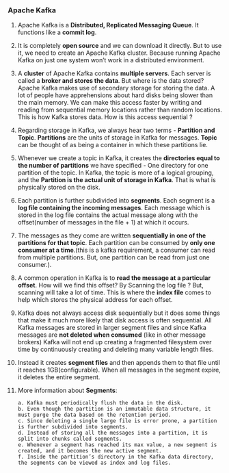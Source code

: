 ### Apache Kafka

1. Apache Kafka is a **Distributed, Replicated Messaging Queue**. It functions like a **commit log**.
2. It is completely **open source** and we can download it directly. But to use it, we need to create an Apache Kafka cluster. 
   Because running Apache Kafka on just one system won’t work in a distributed environment.
3. A **cluster** of Apache Kafka contains **multiple servers**. Each server is called a **broker and stores the data**. 
   But where is the data stored? Apache Kafka makes use of secondary storage for storing the data. 
   A lot of people have apprehensions about hard disks being slower than the main memory. 
   We can make this access faster by writing and reading from sequential memory locations rather than random locations. 
   This is how Kafka stores data. How is this access sequential ? 
4. Regarding storage in Kafka, we always hear two terms - **Partition and Topic**. 
   **Partitions** are the units of storage in Kafka for messages. 
   **Topic** can be thought of as being a container in which these partitions lie.
5. Whenever we create a topic in Kafka, it creates the **directories equal to the number of partitions** we have specified - 
   One directory for one partition of the topic. In Kafka, the topic is more of a logical grouping, 
   and the **Partition is the actual unit of storage in Kafka**. That is what is physically stored on the disk. 

6. Each partition is further subdivided into **segments**. Each segment is a **log file containing the incoming messages**. 
   Each message which is stored in the log file contains the actual message along with the offset(number of messages in the file + 1) at which it occurs.

7. The messages as they come are written **sequentially in one of the partitions for that topic**.
   Each partition can be consumed by **only one consumer at a time**.(this is a kafka requirement, a consumer can read from multiple partitions. 
   But, one partition can be read from just one consumer.). 

8. A common operation in Kafka is to **read the message at a particular offset**. How will we find this offset? By Scanning the log file ? 
   But, scanning will take a lot of time. This is where the **index file** comes to help which stores the physical address for each offset.

9. Kafka does not always access disk sequentially but it does some things that make it much more likely that disk access is often sequential. 
   All Kafka messages are stored in larger segment files and since Kafka messages are **not deleted when consumed** (like in other message brokers) 
   Kafka will not end up creating a fragmented filesystem over time by continuously creating and deleting many variable length files.

10. Instead it creates **segment files** and then appends them to that file until it reaches 1GB(configurable). 
    When all messages in the segment expire, it deletes the entire segment.

11. More information about **Segments**:

        a. Kafka must periodically flush the data in the disk. 
        b. Even though the partition is an immutable data structure, it must purge the data based on the retention period. 
        c. Since deleting a single large file is error prone, a partition is further subdivided into segments. 
        d. Instead of storing all the messages into a partition, it is split into chunks called segments. 
        e. Whenever a segment has reached its max value, a new segment is created, and it becomes the new active segment.
        f. Inside the partition’s directory in the Kafka data directory, the segments can be viewed as index and log files.
